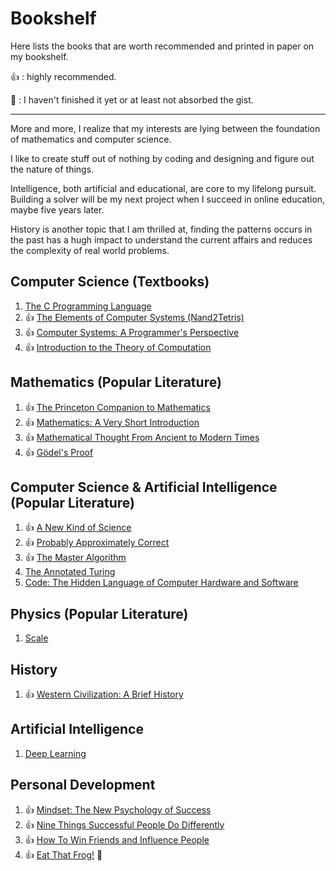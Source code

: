 # Bookshelf

Here lists the books that are worth recommended and printed in paper on my bookshelf.

:thumbsup: : highly recommended. 

:muscle: : I haven't finished it yet or at least not absorbed the gist.

---

More and more, I realize that my interests are lying between the foundation of mathematics and computer science.

I like to create stuff out of nothing by coding and designing and figure out the nature of things.

Intelligence, both artificial and educational, are core to my lifelong pursuit. Building a solver will be my next project when I succeed in online education, maybe five years later.

History is another topic that I am thrilled at, finding the patterns occurs in the past has a hugh impact to understand the current affairs and reduces the complexity of real world problems.

## Computer Science (Textbooks)

1. [The C Programming Language](https://www.amazon.com/Programming-Language-2nd-Brian-Kernighan/dp/0131103628)
1. :thumbsup: [The Elements of Computer Systems (Nand2Tetris)](https://www.amazon.com/Elements-Computing-Systems-Building-Principles/dp/0262640686)
1. :thumbsup: [Computer Systems: A Programmer's Perspective](https://www.amazon.com/Computer-Systems-Programmers-Perspective-3rd/dp/013409266X)
1. :thumbsup: [Introduction to the Theory of Computation](https://www.amazon.com/Introduction-Theory-Computation-Michael-Sipser/dp/113318779X/)

## Mathematics (Popular Literature)

1. :thumbsup: [The Princeton Companion to Mathematics](https://www.amazon.com/Princeton-Companion-Mathematics-Timothy-Gowers/dp/0691118809)
1. :thumbsup: [Mathematics: A Very Short Introduction](https://www.amazon.com/Mathematics-Short-Introduction-Timothy-Gowers/dp/0192853619)
1. :thumbsup:  [Mathematical Thought From Ancient to Modern Times](https://www.amazon.com/Mathematical-Thought-Ancient-Modern-Times-ebook/dp/B0058C6F0E/)
1. :thumbsup: [Gödel's Proof](https://www.amazon.com/G%C3%B6dels-Proof-Ernest-Nagel/dp/0814758371)

## Computer Science & Artificial Intelligence (Popular Literature)

1. :thumbsup: [A New Kind of Science](https://www.amazon.com/New-Kind-Science-Stephen-Wolfram/dp/1579550088)
1. :thumbsup: [Probably Approximately Correct](https://www.amazon.com/Probably-Approximately-Correct-Algorithms-Prospering/dp/0465032710)
1. :thumbsup: [The Master Algorithm](https://www.amazon.com/dp/B012271YB2/ref=dp-kindle-redirect?_encoding=UTF8&btkr=1)
1. [The Annotated Turing](https://www.amazon.com/Annotated-Turing-Through-Historic-Computability/dp/0470229055)
1. [Code: The Hidden Language of Computer Hardware and Software](https://www.amazon.com/dp/B00JDMPOK2/)

## Physics (Popular Literature)

1. [Scale](https://www.amazon.com/Scale-Universal-Innovation-Sustainability-Organisms/dp/1594205582)

## History

1. :thumbsup: [Western Civilization: A Brief History](https://www.amazon.com/Western-Civilization-Jackson-J-Spielvogel/dp/1133606768)

## Artificial Intelligence

1. [Deep Learning](https://www.amazon.com/Deep-Learning-Adaptive-Computation-Machine/dp/0262035618?ref_=fsclp_pl_dp_1)

## Personal Development

1.  :thumbsup: [Mindset: The New Psychology of Success](https://www.amazon.com/dp/B000FCKPHG/ref=dp-kindle-redirect?_encoding=UTF8&btkr=1)
1.  :thumbsup: [Nine Things Successful People Do Differently](https://www.amazon.com/Nine-Things-Successful-People-Differently-ebook/dp/B073SCL2GJ/)
1.  :thumbsup: [How To Win Friends and Influence People](https://www.amazon.com/How-Win-Friends-Influence-People-ebook/dp/B003WEAI4E/)
1. :thumbsup: [Eat That Frog!](https://www.amazon.com/Eat-That-Frog-Twenty-one-Procrastinating/dp/0792754840) :frog: 


